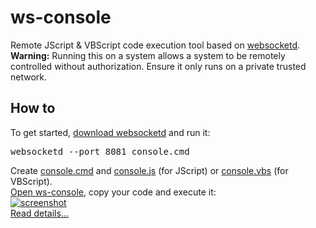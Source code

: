 ws-console
==========

Remote JScript & VBScript code execution tool based on <a href="https://github.com/joewalnes/websocketd">websocketd</a>.<br/>
<b>Warning:</b> Running this on a system allows a system to be remotely controlled without authorization. Ensure it only runs on a private trusted network.

How to
----------

To get started, <a href="https://github.com/joewalnes/websocketd/wiki/Download-and-install">download websocketd</a> and run it:
<pre>websocketd --port 8081 console.cmd</pre>
Create <a href="https://github.com/dab00/ws-console/blob/master/console.cmd">console.cmd</a> and 
<a href="https://github.com/dab00/ws-console/blob/master/console.js">console.js</a> (for JScript) or 
<a href="https://github.com/dab00/ws-console/blob/master/console.vbs">console.vbs</a> (for VBScript). <br/>
<a href="https://googledrive.com/host/0B0YcK5KeNe1tMngtVkduNnBpams/WS-console.html">Open ws-console</a>, copy your code and execute it:<br/>
<a href="https://github.com/dab00/ws-console/raw/master/screenshot.jpg" target="_blank">
<img src="https://github.com/dab00/ws-console/raw/master/screenshot.jpg" alt="screenshot" style="max-width:100%;">
</a>
<br/>
<a href="http://www.daspot.ru/2013/12/websocket.html">Read details...</a>
